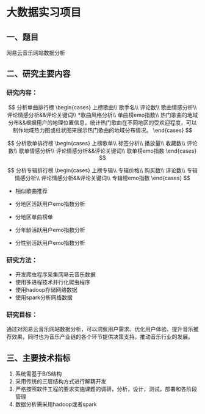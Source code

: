 # 大数据实习项目

## 一、题目

网易云音乐网站数据分析

## 二、研究主要内容

### 研究内容：  
 $$
  分析单曲排行榜
  \begin{cases}
  上榜歌曲\\
  歌手名\\
  评论数\\
  歌曲情感分析\\
  评论情感分析&&评论关键词\\
  *歌曲风格分析\\
  单曲榜emo指数\\
  热门歌曲的地域分布&&根据用户的地理位置信息，统计热门歌曲在不同地区的受欢迎程度，可以制作地域热力图或柱状图来展示热门歌曲的地域分布情况。
  \end{cases}
 $$  

 $$
  分析歌单排行榜
  \begin{cases}
  上榜歌单\\
  标签分析\\
  播放量\\
  收藏数\\
  评论数\\
  歌单情感分析\\
  评论情感分析&&评论关键词\\
  歌单榜emo指数
  \end{cases}
 $$
 
 $$
  分析专辑排行榜
  \begin{cases}
  上榜专辑\\
  专辑价格\\
  购买数\\
  评论数\\
  专辑情感分析\\
  评论情感分析&&评论关键词\\
  专辑榜emo指数
  \end{cases}
 $$


- 相似歌曲推荐

- 分地区活跃用户emo指数分析

- 分地区单曲榜单

- 分年龄活跃用户emo指数分析

- 分性别活跃用户emo指数分析

### 研究方法：

- 开发爬虫程序采集网易云音乐数据
- 使用多进程技术并行化爬虫程序
- 使用hadoop存储网络数据
- 使用spark分析网络数据

### 研究目标：

通过对网易云音乐网站数据分析，可以洞察用户需求、优化用户体验、提升音乐推荐效果，同时也为音乐产业链的各个环节提供决策支持，推动音乐行业的发展。

## 三、主要技术指标

1. 系统需基于B/S结构
2. 采用传统的三层结构方式进行解耦开发
3. 严格按照软件工程的要求实施课题的调研，分析，设计，测试，部署和各阶段管理
4. 数据分析需采用hadoop或者spark
